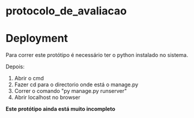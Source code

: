 # protocolo_de_avaliacao
Deployment
======
Para correr este protótipo é necessário ter o python instalado no sistema.

Depois:
1. Abrir o cmd
2. Fazer cd para o directorio onde está o manage.py
3. Correr o comando "py manage.py runserver"
4. Abrir localhost no browser

**Este protótipo ainda está muito incompleto**
